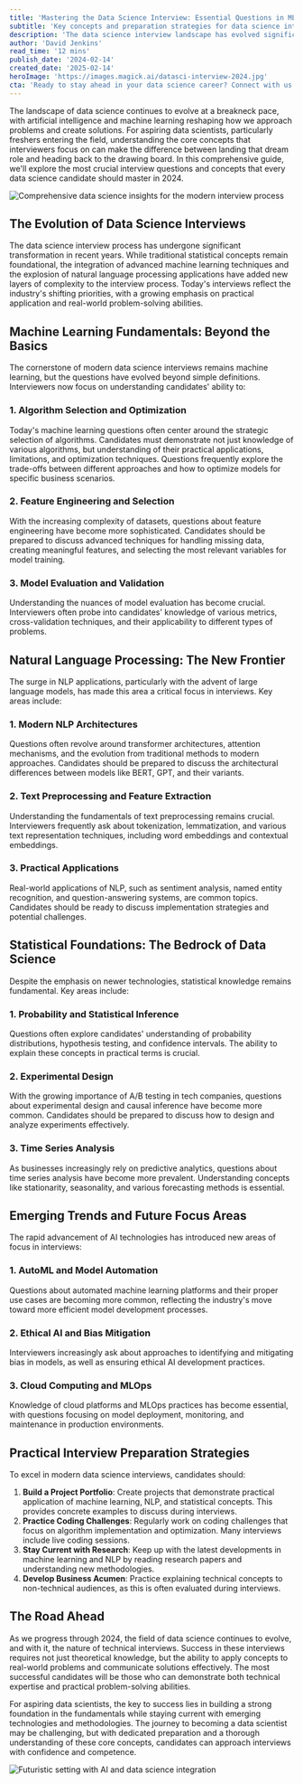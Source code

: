 ```yaml
---
title: 'Mastering the Data Science Interview: Essential Questions in ML, NLP, and Statistics for 2024'
subtitle: 'Key concepts and preparation strategies for data science interviews in 2024'
description: 'The data science interview landscape has evolved significantly in 2024, with increased focus on machine learning, NLP, and statistical foundations. This comprehensive guide explores essential concepts and preparation strategies for success in modern data science interviews, covering everything from algorithm selection to ethical AI considerations.'
author: 'David Jenkins'
read_time: '12 mins'
publish_date: '2024-02-14'
created_date: '2025-02-14'
heroImage: 'https://images.magick.ai/datasci-interview-2024.jpg'
cta: 'Ready to stay ahead in your data science career? Connect with us on LinkedIn at MagickAI to join a community of innovative professionals and get regular updates on the latest trends in data science and AI.'
---
```


The landscape of data science continues to evolve at a breakneck pace, with artificial intelligence and machine learning reshaping how we approach problems and create solutions. For aspiring data scientists, particularly freshers entering the field, understanding the core concepts that interviewers focus on can make the difference between landing that dream role and heading back to the drawing board. In this comprehensive guide, we'll explore the most crucial interview questions and concepts that every data science candidate should master in 2024.

![Comprehensive data science insights for the modern interview process](https://i.magick.ai/PIXE/1739557022267_magick_img.webp)

## The Evolution of Data Science Interviews

The data science interview process has undergone significant transformation in recent years. While traditional statistical concepts remain foundational, the integration of advanced machine learning techniques and the explosion of natural language processing applications have added new layers of complexity to the interview process. Today's interviews reflect the industry's shifting priorities, with a growing emphasis on practical application and real-world problem-solving abilities.

## Machine Learning Fundamentals: Beyond the Basics

The cornerstone of modern data science interviews remains machine learning, but the questions have evolved beyond simple definitions. Interviewers now focus on understanding candidates' ability to:

### 1. Algorithm Selection and Optimization

Today's machine learning questions often center around the strategic selection of algorithms. Candidates must demonstrate not just knowledge of various algorithms, but understanding of their practical applications, limitations, and optimization techniques. Questions frequently explore the trade-offs between different approaches and how to optimize models for specific business scenarios.

### 2. Feature Engineering and Selection

With the increasing complexity of datasets, questions about feature engineering have become more sophisticated. Candidates should be prepared to discuss advanced techniques for handling missing data, creating meaningful features, and selecting the most relevant variables for model training.

### 3. Model Evaluation and Validation

Understanding the nuances of model evaluation has become crucial. Interviewers often probe into candidates' knowledge of various metrics, cross-validation techniques, and their applicability to different types of problems.

## Natural Language Processing: The New Frontier

The surge in NLP applications, particularly with the advent of large language models, has made this area a critical focus in interviews. Key areas include:

### 1. Modern NLP Architectures

Questions often revolve around transformer architectures, attention mechanisms, and the evolution from traditional methods to modern approaches. Candidates should be prepared to discuss the architectural differences between models like BERT, GPT, and their variants.

### 2. Text Preprocessing and Feature Extraction

Understanding the fundamentals of text preprocessing remains crucial. Interviewers frequently ask about tokenization, lemmatization, and various text representation techniques, including word embeddings and contextual embeddings.

### 3. Practical Applications

Real-world applications of NLP, such as sentiment analysis, named entity recognition, and question-answering systems, are common topics. Candidates should be ready to discuss implementation strategies and potential challenges.

## Statistical Foundations: The Bedrock of Data Science

Despite the emphasis on newer technologies, statistical knowledge remains fundamental. Key areas include:

### 1. Probability and Statistical Inference

Questions often explore candidates' understanding of probability distributions, hypothesis testing, and confidence intervals. The ability to explain these concepts in practical terms is crucial.

### 2. Experimental Design

With the growing importance of A/B testing in tech companies, questions about experimental design and causal inference have become more common. Candidates should be prepared to discuss how to design and analyze experiments effectively.

### 3. Time Series Analysis

As businesses increasingly rely on predictive analytics, questions about time series analysis have become more prevalent. Understanding concepts like stationarity, seasonality, and various forecasting methods is essential.

## Emerging Trends and Future Focus Areas

The rapid advancement of AI technologies has introduced new areas of focus in interviews:

### 1. AutoML and Model Automation

Questions about automated machine learning platforms and their proper use cases are becoming more common, reflecting the industry's move toward more efficient model development processes.

### 2. Ethical AI and Bias Mitigation

Interviewers increasingly ask about approaches to identifying and mitigating bias in models, as well as ensuring ethical AI development practices.

### 3. Cloud Computing and MLOps

Knowledge of cloud platforms and MLOps practices has become essential, with questions focusing on model deployment, monitoring, and maintenance in production environments.

## Practical Interview Preparation Strategies

To excel in modern data science interviews, candidates should:

1. **Build a Project Portfolio**: Create projects that demonstrate practical application of machine learning, NLP, and statistical concepts. This provides concrete examples to discuss during interviews.
2. **Practice Coding Challenges**: Regularly work on coding challenges that focus on algorithm implementation and optimization. Many interviews include live coding sessions.
3. **Stay Current with Research**: Keep up with the latest developments in machine learning and NLP by reading research papers and understanding new methodologies.
4. **Develop Business Acumen**: Practice explaining technical concepts to non-technical audiences, as this is often evaluated during interviews.

## The Road Ahead

As we progress through 2024, the field of data science continues to evolve, and with it, the nature of technical interviews. Success in these interviews requires not just theoretical knowledge, but the ability to apply concepts to real-world problems and communicate solutions effectively. The most successful candidates will be those who can demonstrate both technical expertise and practical problem-solving abilities.

For aspiring data scientists, the key to success lies in building a strong foundation in the fundamentals while staying current with emerging technologies and methodologies. The journey to becoming a data scientist may be challenging, but with dedicated preparation and a thorough understanding of these core concepts, candidates can approach interviews with confidence and competence.

![Futuristic setting with AI and data science integration](https://i.magick.ai/PIXE/1739557022264_magick_img.webp)